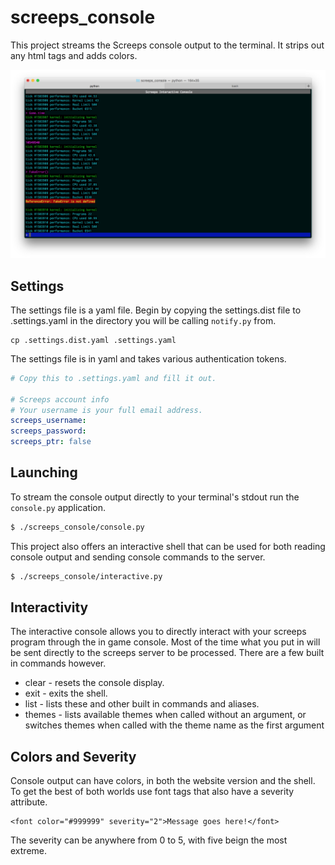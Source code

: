 # screeps_console

This project streams the Screeps console output to the terminal. It strips out
any html tags and adds colors.

![Screeps Interactive Console](docs/screenshot.png?raw=true "Screeps Interactive Console")


## Settings

The settings file is a yaml file. Begin by copying the settings.dist file to
.settings.yaml in the directory you will be calling `notify.py` from.

```
cp .settings.dist.yaml .settings.yaml
```

The settings file is in yaml and takes various authentication tokens.

```yaml
# Copy this to .settings.yaml and fill it out.

# Screeps account info
# Your username is your full email address.
screeps_username:
screeps_password:
screeps_ptr: false
```


## Launching

To stream the console output directly to your terminal's stdout run the
`console.py` application.

```bash
$ ./screeps_console/console.py
```


This project also offers an interactive shell that can be used for both reading
console output and sending console commands to the server.

```bash
$ ./screeps_console/interactive.py
```

## Interactivity

The interactive console allows you to directly interact with your screeps
program through the in game console. Most of the time what you put in will be
sent directly to the screeps server to be processed. There are a few built in
commands however.

* clear - resets the console display.
* exit - exits the shell.
* list - lists these and other built in commands and aliases.
* themes - lists available themes when called without an argument, or switches
  themes when called with the theme name as the first argument


## Colors and Severity

Console output can have colors, in both the website version and the shell. To get
the best of both worlds use font tags that also have a severity attribute.

```
<font color="#999999" severity="2">Message goes here!</font>
```

The severity can be anywhere from 0 to 5, with five beign the most extreme.
